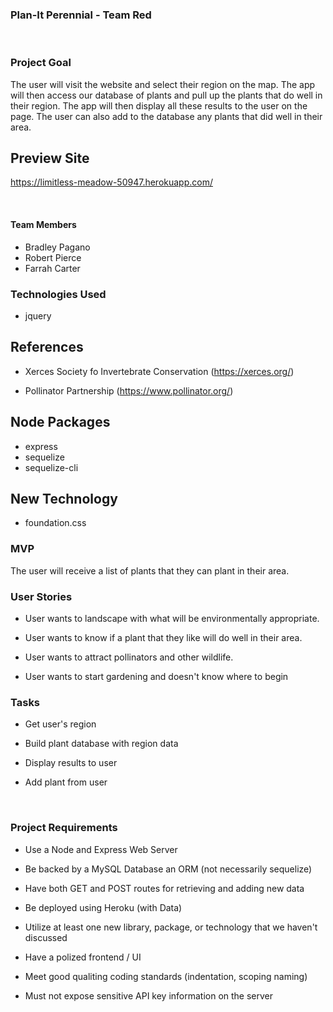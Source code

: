 ### Plan-It Perennial - Team Red
​
### Project Goal

The user will visit the website and select their region on the map.  The app will then access our database of plants and pull up the plants that do well in their region.  The app will then display all these results to the user on the page.  The user can also add to the database any plants that did well in their area.

## Preview Site

https://limitless-meadow-50947.herokuapp.com/

​
#### Team Members
* Bradley Pagano
* Robert Pierce
* Farrah Carter
​
### Technologies Used

* jquery

## References

* Xerces Society fo Invertebrate Conservation (https://xerces.org/)

* Pollinator Partnership (https://www.pollinator.org/)

## Node Packages

* express
* sequelize
* sequelize-cli
​
## New Technology

* foundation.css

### MVP

The user will receive a list of plants that they can plant in their area.

### User Stories

* User wants to landscape with what will be environmentally appropriate.

* User wants to know if a plant that they like will do well in their area.

* User wants to attract pollinators and other wildlife.

* User wants to start gardening and doesn't know where to begin


### Tasks

* Get user's region

* Build plant database with region data

* Display results to user

* Add plant from user

​
### Project Requirements
* Use a Node and Express Web Server

* Be backed by a MySQL Database an ORM (not necessarily sequelize)

* Have both GET and POST routes for retrieving and adding new data

* Be deployed using Heroku (with Data)

* Utilize at least one new library, package, or technology that we haven't discussed

* Have a polized frontend / UI

* Meet good qualiting coding standards (indentation, scoping naming)

* Must not expose sensitive API key information on the server
